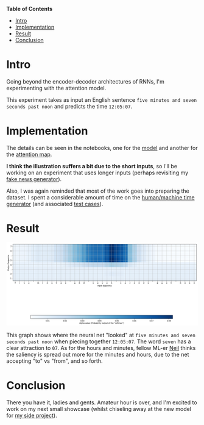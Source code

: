 <!-- markdown-toc start - Don't edit this section. Run M-x markdown-toc-refresh-toc -->
**Table of Contents**

- [Intro](#intro)
- [Implementation](#implementation)
- [Result](#result)
- [Conclusion](#conclusion)

<!-- markdown-toc end -->


# Intro

Going beyond the encoder-decoder architectures of RNNs, I'm experimenting with the attention model.

This experiment takes as input an English sentence `five minutes and seven seconds past noon` and predicts the time `12:05:07`.

# Implementation

The details can be seen in the notebooks, one for the [model](https://github.com/opyate/deeptime/blob/master/notebook.ipynb) and another for the [attention map](https://github.com/opyate/deeptime/blob/master/attention.ipynb).

**I think the illustration suffers a bit due to the short inputs**, so I'll be working on an experiment that uses longer inputs (perhaps revisiting my [fake news generator](https://opyate.com/made/2014-02-14-plus-one-news)).

Also, I was again reminded that most of the work goes into preparing the dataset. I spent a considerable amount of time on the [human/machine time generator](https://github.com/opyate/deeptime/blob/master/wordstime.py) (and associated [test cases](https://github.com/opyate/deeptime/blob/master/test_wordstime.py)).

# Result

![render](render.png)

This graph shows where the neural net "looked" at `five minutes and seven seconds past noon` when piecing together  `12:05:07`. The word `seven` has a clear attraction to `07`. As for the hours and minutes, fellow ML-er [Neil](https://datascience.stackexchange.com/users/836/neil-slater) thinks the saliency is spread out more for the minutes and hours, due to the net accepting "to" vs "from", and so forth.

# Conclusion

There you have it, ladies and gents. Amateur hour is over, and I'm excited to work on my next small showcase (whilst chiseling away at the new model for [my side project](https://pdfcrun.ch/)).
